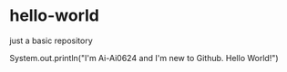 # hello-world
just a basic repository

System.out.println("I'm Ai-Ai0624 and I'm new to Github. Hello World!")
